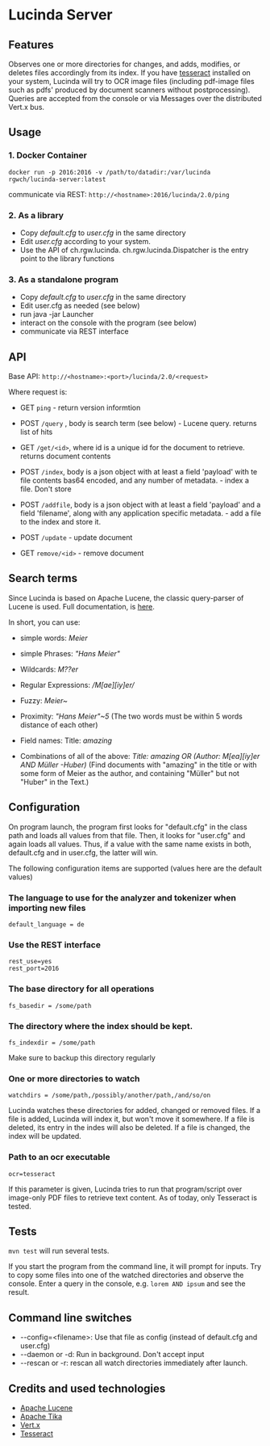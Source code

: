 # Lucinda Server

## Features

Observes one or more directories for changes, and adds, modifies, or deletes files accordingly from its index. 
If you have [tesseract](https://github.com/tesseract-ocr) installed on your system, Lucinda will try to OCR image files (including  pdf-image files such as pdfs' produced by document scanners without postprocessing).
Queries are accepted from the console or via Messages over the distributed Vert.x bus.

## Usage

### 1. Docker Container

`docker run -p 2016:2016 -v /path/to/datadir:/var/lucinda rgwch/lucinda-server:latest`

communicate via REST: `http://<hostname>:2016/lucinda/2.0/ping`


### 2. As a library

 * Copy *default.cfg* to *user.cfg* in the same directory
 * Edit *user.cfg* according to your system.
 * Use the API of ch.rgw.lucinda. ch.rgw.lucinda.Dispatcher is the entry point to the library functions

### 3. As a standalone program
 
 * Copy *default.cfg* to *user.cfg* in the same directory
 * Edit user.cfg as needed (see below)
 * run java -jar Launcher
 * interact on the console with the program (see below)
 * communicate via REST interface

## API

Base API: `http://<hostname>:<port>/lucinda/2.0/<request>`

Where request is:

* GET `ping` - return version informtion

* POST `/query` , body is search term (see below) - Lucene query. returns list of hits

* GET  `/get/<id>`, where id is a unique id for the document to retrieve. returns document contents

* POST `/index`, body is a json object with at least a field 'payload' with te file contents bas64 encoded, and any number of 
  metadata. - index a file. Don't store

* POST `/addfile`, body is a json object with at least a field 'payload' and a field 'filename', along with
  any application specific metadata. - add a file to the index and store it.

* POST `/update` - update document

* GET `remove/<id>` - remove document


## Search terms

Since Lucinda is based on Apache Lucene, the classic query-parser of Lucene is used. 
Full documentation, is [here](http://lucene.apache.org/core/5_5_0/queryparser/org/apache/lucene/queryparser/classic/package-summary.html#package_description_).
 
In short, you can use:

 * simple words: *Meier*
 
 * simple Phrases: *"Hans Meier"*
 
 * Wildcards:   *M??er*
 
 * Regular Expressions: */M[ae][iy]er/*
 
 * Fuzzy:  *Meier~*
 
 * Proximity: *"Hans Meier"~5* (The two words must be within 5 words distance of each other) 

 * Field names: Title: *amazing*
 
 * Combinations of all of the above: *Title: amazing OR (Author: M[ea][iy]er AND Müller -Huber)* (Find documents with "amazing" in the title 
 or with some form of Meier as the author, and containing "Müller" but not "Huber" in the Text.) 
 
## Configuration
 
On program launch, the program first looks for "default.cfg" in the class path and loads all values from that file. Then, it looks for "user.cfg" and
again loads all values. Thus, if a value with the same name exists in both, default.cfg and in user.cfg, the latter will win.
 
The following configuration items are supported (values here are the default values)
 
### The language to use for the analyzer and tokenizer when importing new files

    default_language = de  
 
 
### Use the REST interface

    rest_use=yes
    rest_port=2016  

### The base directory for all operations

    fs_basedir = /some/path
  
  
### The directory where the index should be kept. 

    fs_indexdir = /some/path
  
Make sure to backup this directory regularly  
  
### One or more directories to watch

    watchdirs = /some/path,/possibly/another/path,/and/so/on
  
Lucinda watches these directories for added, changed or removed files. If a file is added, Lucinda will index it, but won't move it somewhere. If a file is deleted, its entry in the indes will also be deleted. If a file is changed, the index will be updated.
  
### Path to an ocr executable

    ocr=tesseract

If this parameter is given, Lucinda tries to run that program/script over image-only PDF 
files to retrieve text content. As of today, only Tesseract is tested.

  
## Tests
  
`mvn test` will run several tests. 

If you start the program from the command line, it will prompt for inputs. Try to copy some files into one of the watched directories and observe the console.
  Enter a query in the console, e.g. `lorem AND ipsum` and see the result.
  
  
## Command line switches

 * --config=&lt;filename&gt;: Use that file as config (instead of default.cfg and user.cfg)
 * --daemon or -d: Run in background. Don't accept input
 * --rescan or -r: rescan all watch directories immediately after launch.
 
  
## Credits and used technologies  

 * [Apache Lucene](http://lucene.apache.org)
 * [Apache Tika](http://tika.apache.org)
 * [Vert.x](http://vertx.io)
 * [Tesseract](https://github.com/tesseract-ocr/tesseract)
 
